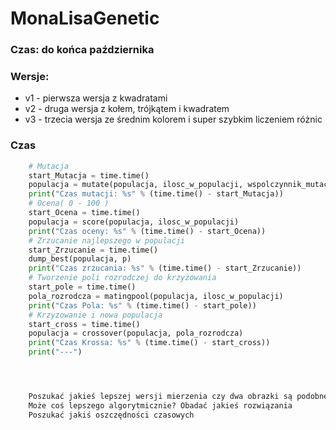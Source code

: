 # MonaLisaGenetic

### Czas: do końca października

### Wersje:

 * v1 - pierwsza wersja z kwadratami
 * v2 - druga wersja z kołem, trójkątem i kwadratem
 * v3 - trzecia wersja ze średnim kolorem i super szybkim liczeniem różnic

### Czas

```python
    # Mutacja
    start_Mutacja = time.time()
    populacja = mutate(populacja, ilosc_w_populacji, wspolczynnik_mutacji, tab)
    print("Czas mutacji: %s" % (time.time() - start_Mutacja))
    # Ocena( 0 - 100 )
    start_Ocena = time.time()
    populacja = score(populacja, ilosc_w_populacji)
    print("Czas oceny: %s" % (time.time() - start_Ocena))
    # Zrzucanie najlepszego w populacji
    start_Zrzucanie = time.time()
    dump_best(populacja, p)
    print("Czas zrzucania: %s" % (time.time() - start_Zrzucanie))
    # Tworzenie poli rozrodczej do krzyżowania
    start_pole = time.time()
    pola_rozrodcza = matingpool(populacja, ilosc_w_populacji)
    print("Czas Pola: %s" % (time.time() - start_pole))
    # Krzyzowanie i nowa populacja
    start_cross = time.time()
    populacja = crossover(populacja, pola_rozrodcza)
    print("Czas Krossa: %s" % (time.time() - start_cross))
    print("---")




    Poszukać jakieś lepszej wersji mierzenia czy dwa obrazki są podobne
    Może coś lepszego algorytmicznie? Obadać jakieś rozwiązania
    Poszukać jakiś oszczędności czasowych
```